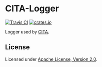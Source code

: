 # CITA-Logger

[![Travis CI]](https://travis-ci.com/cryptape/cita-logger)
[![crates.io]](https://crates.io/crates/cita-logger)

Logger used by [CITA].

## License

Licensed under [Apache License, Version 2.0].

[Apache License, Version 2.0]: LICENSE
[CITA]: https://github.com/cryptape/cita
[Travis CI]: https://travis-ci.com/cryptape/cita-logger.svg?branch=develop
[crates.io]: https://img.shields.io/crates/v/cita-logger.svg

